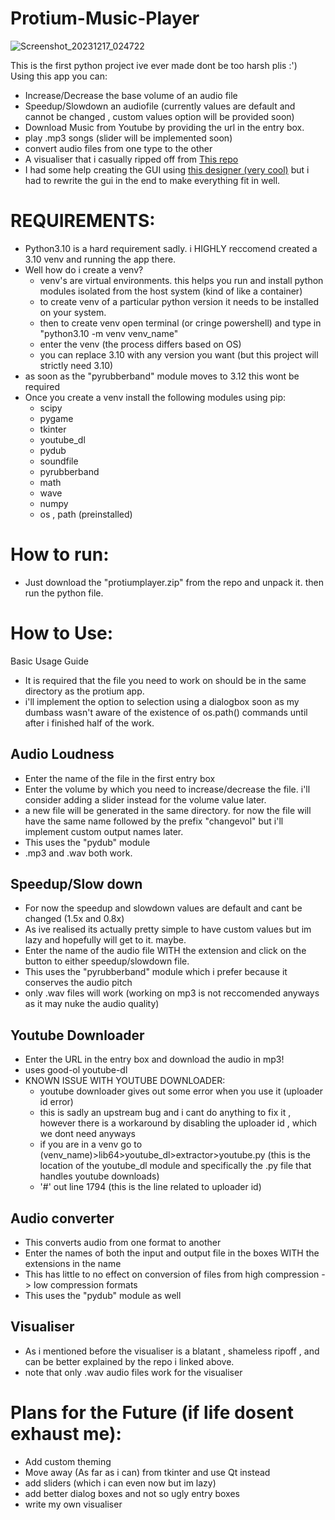 # Protium-Music-Player
![Screenshot_20231217_024722](https://github.com/imdans/Protium-Music-Player/assets/150439350/1aa3a8ef-7c6a-4edb-afe5-83b3747866ed)

This is the first python project ive ever made dont be too harsh plis :') </br>
Using this app you can:
* Increase/Decrease the base volume of an audio file
* Speedup/Slowdown an audiofile (currently values are default and cannot be changed , custom values option will be provided soon)
* Download Music from Youtube by providing the url in the entry box.
* play .mp3 songs (slider will be implemented soon)
* convert audio files from one type to the other
* A visualiser that i casually ripped off from [This repo](https://github.com/pureforwhite/AudioVisualizer)
* I had some help creating the GUI using [this designer (very cool)](https://github.com/ParthJadhav/Tkinter-Designer) but i had to rewrite the gui in the end to make everything fit in well.

# REQUIREMENTS:
* Python3.10 is a hard requirement sadly. i HIGHLY reccomend created a 3.10 venv and running the app there.
* Well how do i create a venv?
  * venv's are virtual environments. this helps you run and install python modules isolated from the host system (kind of like a container)
  * to create venv of a particular python version it needs to be installed on your system.
  * then to create venv open terminal (or cringe powershell) and type in "python3.10 -m venv venv_name"
  * enter the venv (the process differs based on OS)
  * you can replace 3.10 with any version you want (but this project will strictly need 3.10)
*  as soon as the "pyrubberband" module moves to 3.12 this wont be required
* Once you create a venv install the following modules using pip:
  * scipy
  * pygame
  * tkinter
  * youtube_dl
  * pydub
  * soundfile
  * pyrubberband
  * math
  * wave
  * numpy
  * os , path (preinstalled)
 # How to run:
 * Just download the "protiumplayer.zip" from the repo and unpack it. then run the python file.
# How to Use:
Basic Usage Guide
* It is required that the file you need to work on should be in the same directory as the protium app.
* i'll implement the option to selection using a dialogbox soon as my dumbass wasn't aware of the existence of os.path() commands until after i finished half of the work.
## Audio Loudness ##
* Enter the name of the file in the first entry box
* Enter the volume by which you need to increase/decrease the file. i'll consider adding a slider instead for the volume value later.
* a new file will be generated in the same directory. for now the file will have the same name followed by the prefix "changevol" but i'll implement custom output names later.
* This uses the "pydub" module
* .mp3 and .wav both work.
## Speedup/Slow down ##
* For now the speedup and slowdown values are default and cant be changed (1.5x and 0.8x)
* As ive realised its actually pretty simple to have custom values but im lazy and hopefully will get to it. maybe.
* Enter the name of the audio file WITH the extension and click on the button to either speedup/slowdown file.
* This uses the "pyrubberband" module which i prefer because it conserves the audio pitch
* only .wav files will work (working on mp3 is not reccomended anyways as it may nuke the audio quality)
## Youtube Downloader ##
* Enter the URL in the entry box and download the audio in mp3!
* uses good-ol youtube-dl
* KNOWN ISSUE WITH YOUTUBE DOWNLOADER:
    * youtube downloader gives out some error when you use it (uploader id error)
    * this is sadly an upstream bug and i cant do anything to fix it , however there is a workaround by disabling the uploader id , which we dont need anyways
    * if you are in a venv go to (venv_name)>lib64>youtube_dl>extractor>youtube.py (this is the location of the youtube_dl module and specifically the .py file that handles youtube downloads)
    * '#' out line 1794 (this is the line related to uploader id)
## Audio converter ##
* This converts audio from one format to another
* Enter the names of both the input and output file in the boxes WITH the extensions in the name
* This has little to no effect on conversion of files from high compression -> low compression formats
* This uses the "pydub" module as well
## Visualiser ##
* As i mentioned before the visualiser is a blatant , shameless ripoff , and can be better explained by the repo i linked above.
* note that only .wav audio files work for the visualiser

# Plans for the Future (if life dosent exhaust me):
* Add custom theming
* Move away (As far as i can) from tkinter and use Qt instead
* add sliders (which i can even now but im lazy)
* add better dialog boxes and not so ugly entry boxes
* write my own visualiser
  
